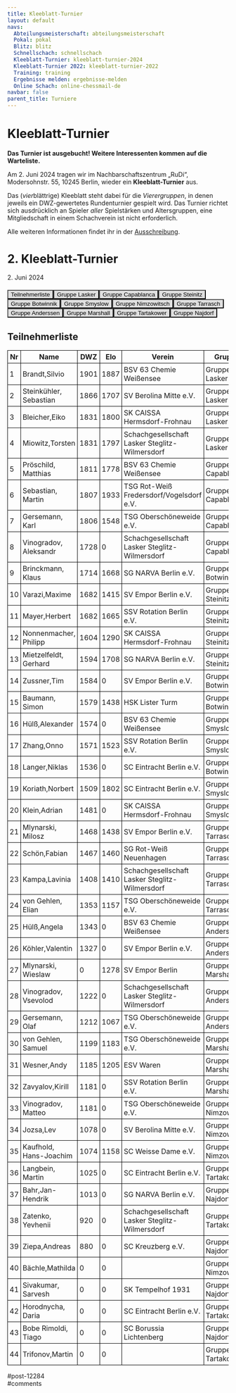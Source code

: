 ```yaml
---
title: Kleeblatt-Turnier 
layout: default
navs:
  Abteilungsmeisterschaft: abteilungsmeisterschaft
  Pokal: pokal
  Blitz: blitz
  Schnellschach: schnellschach
  Kleeblatt-Turnier: kleeblatt-turnier-2024
  Kleeblatt-Turnier 2022: kleeblatt-turnier-2022
  Training: training
  Ergebnisse melden: ergebnisse-melden
  Online Schach: online-chessmail-de
navbar: false
parent_title: Turniere
---
```

<div class="post-12284 page type-page status-publish hentry" id="post-12284">
<h1 class="entry-title">Kleeblatt-Turnier</h1>
<div class="entry-content">
<p><strong>Das Turnier ist ausgebucht! Weitere Interessenten kommen auf die Warteliste.</strong></p>
<p>Am 2. Juni 2024 tragen wir im Nachbarschaftszentrum „RuDi“, Modersohnstr. 55, 10245 Berlin, wieder ein <b>Kleeblatt-Turnier</b> aus. </p>
<p>Das (<i>vier</i>blättrige) Kleeblatt steht dabei für die <i>Vierergruppen</i>, in denen jeweils ein DWZ-gewertetes Rundenturnier gespielt wird. Das Turnier richtet sich ausdrücklich an Spieler <i>aller</i> Spielstärken und Altersgruppen, eine Mitgliedschaft in einem Schachverein ist nicht erforderlich.</p>
<p>Alle weiteren Informationen findet ihr in der <a href="https://www.narva-schach.de/wordpress/wp-content/uploads/2024/04/Kleeblatt-Turnier-2024.pdf">Ausschreibung</a>.</p>
<div class="grtTournament">
<style><!--.grtTournament div.grtTab.grtTabInactive {
    display:none;
}

.grtTournament div.grtTab.grtTabActive {
    display:block;
}

.grtTournament button.grtButtonInactive,
.grtTournament button.grtButtonInitial {
    padding-left:20px;
    padding-right:20px;
}

.grtTournament button.grtButtonActive,
.grtTournament button.grtButtonActive:disabled {
    font-weight:bold;
    padding-left:10px;
    padding-right:10px;
}
--></style>
<style><!--.grtTournament .grtNav {
    margin-bottom:20px;
    margin-top:20px;
}

.grtTournament h1 {
    font-size: 20pt;
    font-weight: bold;
}

.grtTournament h2 {
    font-size: 16pt;
    font-weight: bold;
}

.grtTournament h3 {
    font-size: 14pt;
    font-weight: bold;
}

.grtTournament table {
    border-collapse: collapse;
}

.grtTournament td,th {
    border: 1px solid #000000;
    padding:4px;
}

.grtTournament button.grtButtonInactive,
.grtTournament button.grtButtonInitial {
    background:#dfdfdf;
}

.grtTournament button.grtButtonActive,
.grtTournament button.grtButtonActive:disabled {
    background:#cfcfcf;
    color:#0000FF;
}
--></style>
<h1>2. Kleeblatt-Turnier</h1>
<p><span>2. Juni 2024</span></p>
<div class="grtNav"><button class="grtButtonInitial" id="grtButton_playerList" onclick="grt.activateTab('playerList');">Teilnehmerliste</button><button class="grtButtonInactive" id="grtButton_8a8167be-4718-4579-b3d9-c39a4608bbac" onclick="grt.activateTab('8a8167be-4718-4579-b3d9-c39a4608bbac');">Gruppe Lasker</button><button class="grtButtonInactive" id="grtButton_9c615bec-75bd-4b91-b43e-118e2c765c2d" onclick="grt.activateTab('9c615bec-75bd-4b91-b43e-118e2c765c2d');">Gruppe Capablanca</button><button class="grtButtonInactive" id="grtButton_1e481133-ee2d-4181-846a-ea51be170e9a" onclick="grt.activateTab('1e481133-ee2d-4181-846a-ea51be170e9a');">Gruppe Steinitz</button><button class="grtButtonInactive" id="grtButton_136519fb-cc56-4143-8f47-81aac29560fd" onclick="grt.activateTab('136519fb-cc56-4143-8f47-81aac29560fd');">Gruppe Botwinnik</button><button class="grtButtonInactive" id="grtButton_43250129-bef6-4e6a-9868-675222fbd1d1" onclick="grt.activateTab('43250129-bef6-4e6a-9868-675222fbd1d1');">Gruppe Smyslow</button><button class="grtButtonInactive" id="grtButton_0f380233-283f-4392-8403-c0c9c9fe609e" onclick="grt.activateTab('0f380233-283f-4392-8403-c0c9c9fe609e');">Gruppe Nimzowitsch</button><button class="grtButtonInactive" id="grtButton_c310364c-c849-45c7-b56e-3e9a7f8e7e82" onclick="grt.activateTab('c310364c-c849-45c7-b56e-3e9a7f8e7e82');">Gruppe Tarrasch</button><button class="grtButtonInactive" id="grtButton_a49b8035-d8ad-4a5b-8414-52380efc4d1b" onclick="grt.activateTab('a49b8035-d8ad-4a5b-8414-52380efc4d1b');">Gruppe Anderssen</button><button class="grtButtonInactive" id="grtButton_8a272a28-9efe-4d02-9c35-a12f15996a07" onclick="grt.activateTab('8a272a28-9efe-4d02-9c35-a12f15996a07');">Gruppe Marshall</button><button class="grtButtonInactive" id="grtButton_4b163a96-9b88-4070-8488-d0e6428672ed" onclick="grt.activateTab('4b163a96-9b88-4070-8488-d0e6428672ed');">Gruppe Tartakower</button><button class="grtButtonInactive" id="grtButton_4680053a-0c6e-4d49-bd45-669632275d7f" onclick="grt.activateTab('4680053a-0c6e-4d49-bd45-669632275d7f');">Gruppe Najdorf</button></div>
<div class="grtTab grtTabActive" id="grtTab_playerList">
<h2>Teilnehmerliste</h2>
<table class="grtTable grtPlayerList clean swiss">
<thead>
<tr>
<th data-type="numeric">Nr</th>
<th>Name</th>
<th data-type="numeric">DWZ</th>
<th data-type="numeric">Elo</th>
<th>Verein</th>
<th>Gruppe</th>
</tr>
</thead>
<tbody>
<tr>
<td>1</td>
<td>Brandt,​Silvio</td>
<td>1901</td>
<td>1887</td>
<td>BSV 63 Chemie Weißensee</td>
<td>Gruppe Lasker</td>
</tr>
<tr>
<td>2</td>
<td>Steinkühler,​Sebastian</td>
<td>1866</td>
<td>1707</td>
<td>SV Berolina Mitte e.V.</td>
<td>Gruppe Lasker</td>
</tr>
<tr>
<td>3</td>
<td>Bleicher,​Eiko</td>
<td>1831</td>
<td>1800</td>
<td>SK CAISSA Hermsdorf-Frohnau</td>
<td>Gruppe Lasker</td>
</tr>
<tr>
<td>4</td>
<td>Miowitz,​Torsten</td>
<td>1831</td>
<td>1797</td>
<td>Schachgesellschaft Lasker Steglitz-Wilmersdorf</td>
<td>Gruppe Lasker</td>
</tr>
<tr>
<td>5</td>
<td>Pröschild,​Matthias</td>
<td>1811</td>
<td>1778</td>
<td>BSV 63 Chemie Weißensee</td>
<td>Gruppe Capablanca</td>
</tr>
<tr>
<td>6</td>
<td>Sebastian,​Martin</td>
<td>1807</td>
<td>1933</td>
<td>TSG Rot-Weiß Fredersdorf/Vogelsdorf e.V.</td>
<td>Gruppe Capablanca</td>
</tr>
<tr>
<td>7</td>
<td>Gersemann,​Karl</td>
<td>1806</td>
<td>1548</td>
<td>TSG Oberschöneweide e.V.</td>
<td>Gruppe Capablanca</td>
</tr>
<tr>
<td>8</td>
<td>Vinogradov,​Aleksandr</td>
<td>1728</td>
<td>0</td>
<td>Schachgesellschaft Lasker Steglitz-Wilmersdorf</td>
<td>Gruppe Capablanca</td>
</tr>
<tr>
<td>9</td>
<td>Brinckmann,​Klaus</td>
<td>1714</td>
<td>1668</td>
<td>SG NARVA Berlin e.V.</td>
<td>Gruppe Botwinnik</td>
</tr>
<tr>
<td>10</td>
<td>Varazi,​Maxime</td>
<td>1682</td>
<td>1415</td>
<td>SV Empor Berlin e.V.</td>
<td>Gruppe Steinitz</td>
</tr>
<tr>
<td>11</td>
<td>Mayer,​Herbert</td>
<td>1682</td>
<td>1665</td>
<td>SSV Rotation Berlin e.V.</td>
<td>Gruppe Steinitz</td>
</tr>
<tr>
<td>12</td>
<td>Nonnenmacher,​Philipp</td>
<td>1604</td>
<td>1290</td>
<td>SK CAISSA Hermsdorf-Frohnau</td>
<td>Gruppe Steinitz</td>
</tr>
<tr>
<td>13</td>
<td>Mietzelfeldt,​Gerhard</td>
<td>1594</td>
<td>1708</td>
<td>SG NARVA Berlin e.V.</td>
<td>Gruppe Steinitz</td>
</tr>
<tr>
<td>14</td>
<td>Zussner,​Tim</td>
<td>1584</td>
<td>0</td>
<td>SV Empor Berlin e.V.</td>
<td>Gruppe Botwinnik</td>
</tr>
<tr>
<td>15</td>
<td>Baumann,​Simon</td>
<td>1579</td>
<td>1438</td>
<td>HSK Lister Turm</td>
<td>Gruppe Botwinnik</td>
</tr>
<tr>
<td>16</td>
<td>Hülß,​Alexander</td>
<td>1574</td>
<td>0</td>
<td>BSV 63 Chemie Weißensee</td>
<td>Gruppe Smyslow</td>
</tr>
<tr>
<td>17</td>
<td>Zhang,​Onno</td>
<td>1571</td>
<td>1523</td>
<td>SSV Rotation Berlin e.V.</td>
<td>Gruppe Smyslow</td>
</tr>
<tr>
<td>18</td>
<td>Langer,​Niklas</td>
<td>1536</td>
<td>0</td>
<td>SC Eintracht Berlin e.V.</td>
<td>Gruppe Botwinnik</td>
</tr>
<tr>
<td>19</td>
<td>Koriath,​Norbert</td>
<td>1509</td>
<td>1802</td>
<td>SC Eintracht Berlin e.V.</td>
<td>Gruppe Smyslow</td>
</tr>
<tr>
<td>20</td>
<td>Klein,​Adrian</td>
<td>1481</td>
<td>0</td>
<td>SK CAISSA Hermsdorf-Frohnau</td>
<td>Gruppe Smyslow</td>
</tr>
<tr>
<td>21</td>
<td>Mlynarski,​Milosz</td>
<td>1468</td>
<td>1438</td>
<td>SV Empor Berlin e.V.</td>
<td>Gruppe Tarrasch</td>
</tr>
<tr>
<td>22</td>
<td>Schön,​Fabian</td>
<td>1467</td>
<td>1460</td>
<td>SG Rot-Weiß Neuenhagen</td>
<td>Gruppe Tarrasch</td>
</tr>
<tr>
<td>23</td>
<td>Kampa,​Lavinia</td>
<td>1408</td>
<td>1410</td>
<td>Schachgesellschaft Lasker Steglitz-Wilmersdorf</td>
<td>Gruppe Tarrasch</td>
</tr>
<tr>
<td>24</td>
<td>von Gehlen,​Elian</td>
<td>1353</td>
<td>1157</td>
<td>TSG Oberschöneweide e.V.</td>
<td>Gruppe Tarrasch</td>
</tr>
<tr>
<td>25</td>
<td>Hülß,​Angela</td>
<td>1343</td>
<td>0</td>
<td>BSV 63 Chemie Weißensee</td>
<td>Gruppe Anderssen</td>
</tr>
<tr>
<td>26</td>
<td>Köhler,​Valentin</td>
<td>1327</td>
<td>0</td>
<td>SV Empor Berlin e.V.</td>
<td>Gruppe Anderssen</td>
</tr>
<tr>
<td>27</td>
<td>Mlynarski,​Wieslaw</td>
<td>0</td>
<td>1278</td>
<td>SV Empor Berlin</td>
<td>Gruppe Marshall</td>
</tr>
<tr>
<td>28</td>
<td>Vinogradov,​Vsevolod</td>
<td>1222</td>
<td>0</td>
<td>Schachgesellschaft Lasker Steglitz-Wilmersdorf</td>
<td>Gruppe Anderssen</td>
</tr>
<tr>
<td>29</td>
<td>Gersemann,​Olaf</td>
<td>1212</td>
<td>1067</td>
<td>TSG Oberschöneweide e.V.</td>
<td>Gruppe Anderssen</td>
</tr>
<tr>
<td>30</td>
<td>von Gehlen,​Samuel</td>
<td>1199</td>
<td>1183</td>
<td>TSG Oberschöneweide e.V.</td>
<td>Gruppe Marshall</td>
</tr>
<tr>
<td>31</td>
<td>Wesner,​Andy</td>
<td>1185</td>
<td>1205</td>
<td>ESV Waren</td>
<td>Gruppe Marshall</td>
</tr>
<tr>
<td>32</td>
<td>Zavyalov,​Kirill</td>
<td>1181</td>
<td>0</td>
<td>SSV Rotation Berlin e.V.</td>
<td>Gruppe Marshall</td>
</tr>
<tr>
<td>33</td>
<td>Vinogradov,​Matteo</td>
<td>1181</td>
<td>0</td>
<td>TSG Oberschöneweide e.V.</td>
<td>Gruppe Nimzowitsch</td>
</tr>
<tr>
<td>34</td>
<td>Jozsa,​Lev</td>
<td>1078</td>
<td>0</td>
<td>SV Berolina Mitte e.V.</td>
<td>Gruppe Nimzowitsch</td>
</tr>
<tr>
<td>35</td>
<td>Kaufhold,​Hans-Joachim</td>
<td>1074</td>
<td>1158</td>
<td>SC Weisse Dame e.V.</td>
<td>Gruppe Nimzowitsch</td>
</tr>
<tr>
<td>36</td>
<td>Langbein,​Martin</td>
<td>1025</td>
<td>0</td>
<td>SC Eintracht Berlin e.V.</td>
<td>Gruppe Tartakower</td>
</tr>
<tr>
<td>37</td>
<td>Bahr,​Jan-Hendrik</td>
<td>1013</td>
<td>0</td>
<td>SG NARVA Berlin e.V.</td>
<td>Gruppe Najdorf</td>
</tr>
<tr>
<td>38</td>
<td>Zatenko,​Yevhenii</td>
<td>920</td>
<td>0</td>
<td>Schachgesellschaft Lasker Steglitz-Wilmersdorf</td>
<td>Gruppe Tartakower</td>
</tr>
<tr>
<td>39</td>
<td>Ziepa,​Andreas</td>
<td>880</td>
<td>0</td>
<td>SC Kreuzberg e.V.</td>
<td>Gruppe Najdorf</td>
</tr>
<tr>
<td>40</td>
<td>Bächle,​Mathilda</td>
<td>0</td>
<td>0</td>
<td></td>
<td>Gruppe Nimzowitsch</td>
</tr>
<tr>
<td>41</td>
<td>Sivakumar,​Sarvesh</td>
<td>0</td>
<td>0</td>
<td>SK Tempelhof 1931</td>
<td>Gruppe Najdorf</td>
</tr>
<tr>
<td>42</td>
<td>Horodnycha,​Daria</td>
<td>0</td>
<td>0</td>
<td>SC Eintracht Berlin e.V.</td>
<td>Gruppe Tartakower</td>
</tr>
<tr>
<td>43</td>
<td>Bobe Rimoldi,​Tiago</td>
<td>0</td>
<td>0</td>
<td>SC Borussia Lichtenberg</td>
<td>Gruppe Najdorf</td>
</tr>
<tr>
<td>44</td>
<td>Trifonov,​Martin</td>
<td>0</td>
<td>0</td>
<td></td>
<td>Gruppe Tartakower</td>
</tr>
</tbody>
</table>
</div>
<div class="grtTab grtTabInactive" id="grtTab_8a8167be-4718-4579-b3d9-c39a4608bbac">
<h1>Gruppe Lasker</h1>
<h2>Rangliste</h2>
<table class="grtTable grtRanking clean swiss">
<thead>
<tr>
<th data-type="numeric">Platz</th>
<th>Name</th>
<th>Verein</th>
<th data-type="numeric">DWZ</th>
<th data-type="numeric">Elo</th>
<th data-type="numeric">Punkte</th>
<th data-type="numeric">SoBerg</th>
</tr>
</thead>
<tbody>
<tr>
<td>1</td>
<td>Bleicher,​Eiko</td>
<td>SK CAISSA Hermsdorf-Frohnau</td>
<td>1831</td>
<td>1800</td>
<td>0.0</td>
<td>0.0</td>
</tr>
<tr>
<td>1</td>
<td>Steinkühler,​Sebastian</td>
<td>SV Berolina Mitte e.V.</td>
<td>1866</td>
<td>1707</td>
<td>0.0</td>
<td>0.0</td>
</tr>
<tr>
<td>1</td>
<td>Brandt,​Silvio</td>
<td>BSV 63 Chemie Weißensee</td>
<td>1901</td>
<td>1887</td>
<td>0.0</td>
<td>0.0</td>
</tr>
<tr>
<td>1</td>
<td>Miowitz,​Torsten</td>
<td>Schachgesellschaft Lasker Steglitz-Wilmersdorf</td>
<td>1831</td>
<td>1797</td>
<td>0.0</td>
<td>0.0</td>
</tr>
</tbody>
</table>
<h2>Paarungen der Runde 1</h2>
<table class="grtTable grtPairing clean swiss">
<thead>
<tr>
<th>Brett</th>
<th>Weiß</th>
<th></th>
<th>Schwarz</th>
<th>Ergebnis</th>
</tr>
</thead>
<tbody>
<tr>
<td>1</td>
<td>Miowitz,Torsten</td>
<td> – </td>
<td>Bleicher,Eiko</td>
<td>?:?</td>
</tr>
<tr>
<td>2</td>
<td>Steinkühler,Sebastian</td>
<td> – </td>
<td>Brandt,Silvio</td>
<td>?:?</td>
</tr>
</tbody>
</table>
<h2>Paarungen der Runde 2</h2>
<table class="grtTable grtPairing clean swiss">
<thead>
<tr>
<th>Brett</th>
<th>Weiß</th>
<th></th>
<th>Schwarz</th>
<th>Ergebnis</th>
</tr>
</thead>
<tbody>
<tr>
<td>1</td>
<td>Brandt,Silvio</td>
<td> – </td>
<td>Miowitz,Torsten</td>
<td>?:?</td>
</tr>
<tr>
<td>2</td>
<td>Bleicher,Eiko</td>
<td> – </td>
<td>Steinkühler,Sebastian</td>
<td>?:?</td>
</tr>
</tbody>
</table>
<h2>Paarungen der Runde 3</h2>
<table class="grtTable grtPairing clean swiss">
<thead>
<tr>
<th>Brett</th>
<th>Weiß</th>
<th></th>
<th>Schwarz</th>
<th>Ergebnis</th>
</tr>
</thead>
<tbody>
<tr>
<td>1</td>
<td>Miowitz,Torsten</td>
<td> – </td>
<td>Steinkühler,Sebastian</td>
<td>?:?</td>
</tr>
<tr>
<td>2</td>
<td>Brandt,Silvio</td>
<td> – </td>
<td>Bleicher,Eiko</td>
<td>?:?</td>
</tr>
</tbody>
</table>
</div>
<div class="grtTab grtTabInactive" id="grtTab_9c615bec-75bd-4b91-b43e-118e2c765c2d">
<h1>Gruppe Capablanca</h1>
<h2>Rangliste</h2>
<table class="grtTable grtRanking clean swiss">
<thead>
<tr>
<th data-type="numeric">Platz</th>
<th>Name</th>
<th>Verein</th>
<th data-type="numeric">DWZ</th>
<th data-type="numeric">Elo</th>
<th data-type="numeric">Punkte</th>
<th data-type="numeric">SoBerg</th>
</tr>
</thead>
<tbody>
<tr>
<td>1</td>
<td>Sebastian,​Martin</td>
<td>TSG Rot-Weiß Fredersdorf/Vogelsdorf e.V.</td>
<td>1807</td>
<td>1933</td>
<td>0.0</td>
<td>0.0</td>
</tr>
<tr>
<td>1</td>
<td>Pröschild,​Matthias</td>
<td>BSV 63 Chemie Weißensee</td>
<td>1811</td>
<td>1778</td>
<td>0.0</td>
<td>0.0</td>
</tr>
<tr>
<td>1</td>
<td>Vinogradov,​Aleksandr</td>
<td>Schachgesellschaft Lasker Steglitz-Wilmersdorf</td>
<td>1728</td>
<td>0</td>
<td>0.0</td>
<td>0.0</td>
</tr>
<tr>
<td>1</td>
<td>Gersemann,​Karl</td>
<td>TSG Oberschöneweide e.V.</td>
<td>1806</td>
<td>1548</td>
<td>0.0</td>
<td>0.0</td>
</tr>
</tbody>
</table>
<h2>Paarungen der Runde 1</h2>
<table class="grtTable grtPairing clean swiss">
<thead>
<tr>
<th>Brett</th>
<th>Weiß</th>
<th></th>
<th>Schwarz</th>
<th>Ergebnis</th>
</tr>
</thead>
<tbody>
<tr>
<td>1</td>
<td>Gersemann,Karl</td>
<td> – </td>
<td>Sebastian,Martin</td>
<td>?:?</td>
</tr>
<tr>
<td>2</td>
<td>Pröschild,Matthias</td>
<td> – </td>
<td>Vinogradov,Aleksandr</td>
<td>?:?</td>
</tr>
</tbody>
</table>
<h2>Paarungen der Runde 2</h2>
<table class="grtTable grtPairing clean swiss">
<thead>
<tr>
<th>Brett</th>
<th>Weiß</th>
<th></th>
<th>Schwarz</th>
<th>Ergebnis</th>
</tr>
</thead>
<tbody>
<tr>
<td>1</td>
<td>Vinogradov,Aleksandr</td>
<td> – </td>
<td>Gersemann,Karl</td>
<td>?:?</td>
</tr>
<tr>
<td>2</td>
<td>Sebastian,Martin</td>
<td> – </td>
<td>Pröschild,Matthias</td>
<td>?:?</td>
</tr>
</tbody>
</table>
<h2>Paarungen der Runde 3</h2>
<table class="grtTable grtPairing clean swiss">
<thead>
<tr>
<th>Brett</th>
<th>Weiß</th>
<th></th>
<th>Schwarz</th>
<th>Ergebnis</th>
</tr>
</thead>
<tbody>
<tr>
<td>1</td>
<td>Gersemann,Karl</td>
<td> – </td>
<td>Pröschild,Matthias</td>
<td>?:?</td>
</tr>
<tr>
<td>2</td>
<td>Vinogradov,Aleksandr</td>
<td> – </td>
<td>Sebastian,Martin</td>
<td>?:?</td>
</tr>
</tbody>
</table>
</div>
<div class="grtTab grtTabInactive" id="grtTab_1e481133-ee2d-4181-846a-ea51be170e9a">
<h1>Gruppe Steinitz</h1>
<h2>Rangliste</h2>
<table class="grtTable grtRanking clean swiss">
<thead>
<tr>
<th data-type="numeric">Platz</th>
<th>Name</th>
<th>Verein</th>
<th data-type="numeric">DWZ</th>
<th data-type="numeric">Elo</th>
<th data-type="numeric">Punkte</th>
<th data-type="numeric">SoBerg</th>
</tr>
</thead>
<tbody>
<tr>
<td>1</td>
<td>Varazi,​Maxime</td>
<td>SV Empor Berlin e.V.</td>
<td>1682</td>
<td>1415</td>
<td>0.0</td>
<td>0.0</td>
</tr>
<tr>
<td>1</td>
<td>Mayer,​Herbert</td>
<td>SSV Rotation Berlin e.V.</td>
<td>1682</td>
<td>1665</td>
<td>0.0</td>
<td>0.0</td>
</tr>
<tr>
<td>1</td>
<td>Nonnenmacher,​Philipp</td>
<td>SK CAISSA Hermsdorf-Frohnau</td>
<td>1604</td>
<td>1290</td>
<td>0.0</td>
<td>0.0</td>
</tr>
<tr>
<td>1</td>
<td>Mietzelfeldt,​Gerhard</td>
<td>SG NARVA Berlin e.V.</td>
<td>1594</td>
<td>1708</td>
<td>0.0</td>
<td>0.0</td>
</tr>
</tbody>
</table>
<h2>Paarungen der Runde 1</h2>
<table class="grtTable grtPairing clean swiss">
<thead>
<tr>
<th>Brett</th>
<th>Weiß</th>
<th></th>
<th>Schwarz</th>
<th>Ergebnis</th>
</tr>
</thead>
<tbody>
<tr>
<td>1</td>
<td>Mietzelfeldt,Gerhard</td>
<td> – </td>
<td>Varazi,Maxime</td>
<td>?:?</td>
</tr>
<tr>
<td>2</td>
<td>Mayer,Herbert</td>
<td> – </td>
<td>Nonnenmacher,Philipp</td>
<td>?:?</td>
</tr>
</tbody>
</table>
<h2>Paarungen der Runde 2</h2>
<table class="grtTable grtPairing clean swiss">
<thead>
<tr>
<th>Brett</th>
<th>Weiß</th>
<th></th>
<th>Schwarz</th>
<th>Ergebnis</th>
</tr>
</thead>
<tbody>
<tr>
<td>1</td>
<td>Nonnenmacher,Philipp</td>
<td> – </td>
<td>Mietzelfeldt,Gerhard</td>
<td>?:?</td>
</tr>
<tr>
<td>2</td>
<td>Varazi,Maxime</td>
<td> – </td>
<td>Mayer,Herbert</td>
<td>?:?</td>
</tr>
</tbody>
</table>
<h2>Paarungen der Runde 3</h2>
<table class="grtTable grtPairing clean swiss">
<thead>
<tr>
<th>Brett</th>
<th>Weiß</th>
<th></th>
<th>Schwarz</th>
<th>Ergebnis</th>
</tr>
</thead>
<tbody>
<tr>
<td>1</td>
<td>Mietzelfeldt,Gerhard</td>
<td> – </td>
<td>Mayer,Herbert</td>
<td>?:?</td>
</tr>
<tr>
<td>2</td>
<td>Nonnenmacher,Philipp</td>
<td> – </td>
<td>Varazi,Maxime</td>
<td>?:?</td>
</tr>
</tbody>
</table>
</div>
<div class="grtTab grtTabInactive" id="grtTab_136519fb-cc56-4143-8f47-81aac29560fd">
<h1>Gruppe Botwinnik</h1>
<h2>Rangliste</h2>
<table class="grtTable grtRanking clean swiss">
<thead>
<tr>
<th data-type="numeric">Platz</th>
<th>Name</th>
<th>Verein</th>
<th data-type="numeric">DWZ</th>
<th data-type="numeric">Elo</th>
<th data-type="numeric">Punkte</th>
<th data-type="numeric">SoBerg</th>
</tr>
</thead>
<tbody>
<tr>
<td>1</td>
<td>Langer,​Niklas</td>
<td>SC Eintracht Berlin e.V.</td>
<td>1536</td>
<td>0</td>
<td>0.0</td>
<td>0.0</td>
</tr>
<tr>
<td>1</td>
<td>Brinckmann,​Klaus</td>
<td>SG NARVA Berlin e.V.</td>
<td>1714</td>
<td>1668</td>
<td>0.0</td>
<td>0.0</td>
</tr>
<tr>
<td>1</td>
<td>Zussner,​Tim</td>
<td>SV Empor Berlin e.V.</td>
<td>1584</td>
<td>0</td>
<td>0.0</td>
<td>0.0</td>
</tr>
<tr>
<td>1</td>
<td>Baumann,​Simon</td>
<td>HSK Lister Turm</td>
<td>1579</td>
<td>1438</td>
<td>0.0</td>
<td>0.0</td>
</tr>
</tbody>
</table>
<h2>Paarungen der Runde 1</h2>
<table class="grtTable grtPairing clean swiss">
<thead>
<tr>
<th>Brett</th>
<th>Weiß</th>
<th></th>
<th>Schwarz</th>
<th>Ergebnis</th>
</tr>
</thead>
<tbody>
<tr>
<td>1</td>
<td>Baumann,Simon</td>
<td> – </td>
<td>Langer,Niklas</td>
<td>?:?</td>
</tr>
<tr>
<td>2</td>
<td>Brinckmann,Klaus</td>
<td> – </td>
<td>Zussner,Tim</td>
<td>?:?</td>
</tr>
</tbody>
</table>
<h2>Paarungen der Runde 2</h2>
<table class="grtTable grtPairing clean swiss">
<thead>
<tr>
<th>Brett</th>
<th>Weiß</th>
<th></th>
<th>Schwarz</th>
<th>Ergebnis</th>
</tr>
</thead>
<tbody>
<tr>
<td>1</td>
<td>Zussner,Tim</td>
<td> – </td>
<td>Baumann,Simon</td>
<td>?:?</td>
</tr>
<tr>
<td>2</td>
<td>Langer,Niklas</td>
<td> – </td>
<td>Brinckmann,Klaus</td>
<td>?:?</td>
</tr>
</tbody>
</table>
<h2>Paarungen der Runde 3</h2>
<table class="grtTable grtPairing clean swiss">
<thead>
<tr>
<th>Brett</th>
<th>Weiß</th>
<th></th>
<th>Schwarz</th>
<th>Ergebnis</th>
</tr>
</thead>
<tbody>
<tr>
<td>1</td>
<td>Baumann,Simon</td>
<td> – </td>
<td>Brinckmann,Klaus</td>
<td>?:?</td>
</tr>
<tr>
<td>2</td>
<td>Zussner,Tim</td>
<td> – </td>
<td>Langer,Niklas</td>
<td>?:?</td>
</tr>
</tbody>
</table>
</div>
<div class="grtTab grtTabInactive" id="grtTab_43250129-bef6-4e6a-9868-675222fbd1d1">
<h1>Gruppe Smyslow</h1>
<h2>Rangliste</h2>
<table class="grtTable grtRanking clean swiss">
<thead>
<tr>
<th data-type="numeric">Platz</th>
<th>Name</th>
<th>Verein</th>
<th data-type="numeric">DWZ</th>
<th data-type="numeric">Elo</th>
<th data-type="numeric">Punkte</th>
<th data-type="numeric">SoBerg</th>
</tr>
</thead>
<tbody>
<tr>
<td>1</td>
<td>Hülß,​Alexander</td>
<td>BSV 63 Chemie Weißensee</td>
<td>1574</td>
<td>0</td>
<td>0.0</td>
<td>0.0</td>
</tr>
<tr>
<td>1</td>
<td>Klein,​Adrian</td>
<td>SK CAISSA Hermsdorf-Frohnau</td>
<td>1481</td>
<td>0</td>
<td>0.0</td>
<td>0.0</td>
</tr>
<tr>
<td>1</td>
<td>Koriath,​Norbert</td>
<td>SC Eintracht Berlin e.V.</td>
<td>1509</td>
<td>1802</td>
<td>0.0</td>
<td>0.0</td>
</tr>
<tr>
<td>1</td>
<td>Zhang,​Onno</td>
<td>SSV Rotation Berlin e.V.</td>
<td>1571</td>
<td>1523</td>
<td>0.0</td>
<td>0.0</td>
</tr>
</tbody>
</table>
<h2>Paarungen der Runde 1</h2>
<table class="grtTable grtPairing clean swiss">
<thead>
<tr>
<th>Brett</th>
<th>Weiß</th>
<th></th>
<th>Schwarz</th>
<th>Ergebnis</th>
</tr>
</thead>
<tbody>
<tr>
<td>1</td>
<td>Zhang,Onno</td>
<td> – </td>
<td>Hülß,Alexander</td>
<td>?:?</td>
</tr>
<tr>
<td>2</td>
<td>Klein,Adrian</td>
<td> – </td>
<td>Koriath,Norbert</td>
<td>?:?</td>
</tr>
</tbody>
</table>
<h2>Paarungen der Runde 2</h2>
<table class="grtTable grtPairing clean swiss">
<thead>
<tr>
<th>Brett</th>
<th>Weiß</th>
<th></th>
<th>Schwarz</th>
<th>Ergebnis</th>
</tr>
</thead>
<tbody>
<tr>
<td>1</td>
<td>Koriath,Norbert</td>
<td> – </td>
<td>Zhang,Onno</td>
<td>?:?</td>
</tr>
<tr>
<td>2</td>
<td>Hülß,Alexander</td>
<td> – </td>
<td>Klein,Adrian</td>
<td>?:?</td>
</tr>
</tbody>
</table>
<h2>Paarungen der Runde 3</h2>
<table class="grtTable grtPairing clean swiss">
<thead>
<tr>
<th>Brett</th>
<th>Weiß</th>
<th></th>
<th>Schwarz</th>
<th>Ergebnis</th>
</tr>
</thead>
<tbody>
<tr>
<td>1</td>
<td>Zhang,Onno</td>
<td> – </td>
<td>Klein,Adrian</td>
<td>?:?</td>
</tr>
<tr>
<td>2</td>
<td>Koriath,Norbert</td>
<td> – </td>
<td>Hülß,Alexander</td>
<td>?:?</td>
</tr>
</tbody>
</table>
</div>
<div class="grtTab grtTabInactive" id="grtTab_0f380233-283f-4392-8403-c0c9c9fe609e">
<h1>Gruppe Nimzowitsch</h1>
<h2>Rangliste</h2>
<table class="grtTable grtRanking clean swiss">
<thead>
<tr>
<th data-type="numeric">Platz</th>
<th>Name</th>
<th>Verein</th>
<th data-type="numeric">DWZ</th>
<th data-type="numeric">Elo</th>
<th data-type="numeric">Punkte</th>
<th data-type="numeric">SoBerg</th>
</tr>
</thead>
<tbody>
<tr>
<td>1</td>
<td>Kaufhold,​Hans-Joachim</td>
<td>SC Weisse Dame e.V.</td>
<td>1074</td>
<td>1158</td>
<td>0.0</td>
<td>0.0</td>
</tr>
<tr>
<td>1</td>
<td>Bächle,​Mathilda</td>
<td></td>
<td>0</td>
<td>0</td>
<td>0.0</td>
<td>0.0</td>
</tr>
<tr>
<td>1</td>
<td>Vinogradov,​Matteo</td>
<td>TSG Oberschöneweide e.V.</td>
<td>1181</td>
<td>0</td>
<td>0.0</td>
<td>0.0</td>
</tr>
<tr>
<td>1</td>
<td>Jozsa,​Lev</td>
<td>SV Berolina Mitte e.V.</td>
<td>1078</td>
<td>0</td>
<td>0.0</td>
<td>0.0</td>
</tr>
</tbody>
</table>
<h2>Paarungen der Runde 1</h2>
<table class="grtTable grtPairing clean swiss">
<thead>
<tr>
<th>Brett</th>
<th>Weiß</th>
<th></th>
<th>Schwarz</th>
<th>Ergebnis</th>
</tr>
</thead>
<tbody>
<tr>
<td>1</td>
<td>Jozsa,Lev</td>
<td> – </td>
<td>Kaufhold,Hans-Joachim</td>
<td>?:?</td>
</tr>
<tr>
<td>2</td>
<td>Bächle,Mathilda</td>
<td> – </td>
<td>Vinogradov,Matteo</td>
<td>?:?</td>
</tr>
</tbody>
</table>
<h2>Paarungen der Runde 2</h2>
<table class="grtTable grtPairing clean swiss">
<thead>
<tr>
<th>Brett</th>
<th>Weiß</th>
<th></th>
<th>Schwarz</th>
<th>Ergebnis</th>
</tr>
</thead>
<tbody>
<tr>
<td>1</td>
<td>Vinogradov,Matteo</td>
<td> – </td>
<td>Jozsa,Lev</td>
<td>?:?</td>
</tr>
<tr>
<td>2</td>
<td>Kaufhold,Hans-Joachim</td>
<td> – </td>
<td>Bächle,Mathilda</td>
<td>?:?</td>
</tr>
</tbody>
</table>
<h2>Paarungen der Runde 3</h2>
<table class="grtTable grtPairing clean swiss">
<thead>
<tr>
<th>Brett</th>
<th>Weiß</th>
<th></th>
<th>Schwarz</th>
<th>Ergebnis</th>
</tr>
</thead>
<tbody>
<tr>
<td>1</td>
<td>Jozsa,Lev</td>
<td> – </td>
<td>Bächle,Mathilda</td>
<td>?:?</td>
</tr>
<tr>
<td>2</td>
<td>Vinogradov,Matteo</td>
<td> – </td>
<td>Kaufhold,Hans-Joachim</td>
<td>?:?</td>
</tr>
</tbody>
</table>
</div>
<div class="grtTab grtTabInactive" id="grtTab_c310364c-c849-45c7-b56e-3e9a7f8e7e82">
<h1>Gruppe Tarrasch</h1>
<h2>Rangliste</h2>
<table class="grtTable grtRanking clean swiss">
<thead>
<tr>
<th data-type="numeric">Platz</th>
<th>Name</th>
<th>Verein</th>
<th data-type="numeric">DWZ</th>
<th data-type="numeric">Elo</th>
<th data-type="numeric">Punkte</th>
<th data-type="numeric">SoBerg</th>
</tr>
</thead>
<tbody>
<tr>
<td>1</td>
<td>Mlynarski,​Milosz</td>
<td>SV Empor Berlin e.V.</td>
<td>1468</td>
<td>1438</td>
<td>0.0</td>
<td>0.0</td>
</tr>
<tr>
<td>1</td>
<td>Kampa,​Lavinia</td>
<td>Schachgesellschaft Lasker Steglitz-Wilmersdorf</td>
<td>1408</td>
<td>1410</td>
<td>0.0</td>
<td>0.0</td>
</tr>
<tr>
<td>1</td>
<td>von Gehlen,​Elian</td>
<td>TSG Oberschöneweide e.V.</td>
<td>1353</td>
<td>1157</td>
<td>0.0</td>
<td>0.0</td>
</tr>
<tr>
<td>1</td>
<td>Schön,​Fabian</td>
<td>SG Rot-Weiß Neuenhagen</td>
<td>1467</td>
<td>1460</td>
<td>0.0</td>
<td>0.0</td>
</tr>
</tbody>
</table>
<h2>Paarungen der Runde 1</h2>
<table class="grtTable grtPairing clean swiss">
<thead>
<tr>
<th>Brett</th>
<th>Weiß</th>
<th></th>
<th>Schwarz</th>
<th>Ergebnis</th>
</tr>
</thead>
<tbody>
<tr>
<td>1</td>
<td>Schön,Fabian</td>
<td> – </td>
<td>Mlynarski,Milosz</td>
<td>?:?</td>
</tr>
<tr>
<td>2</td>
<td>Kampa,Lavinia</td>
<td> – </td>
<td>von Gehlen,Elian</td>
<td>?:?</td>
</tr>
</tbody>
</table>
<h2>Paarungen der Runde 2</h2>
<table class="grtTable grtPairing clean swiss">
<thead>
<tr>
<th>Brett</th>
<th>Weiß</th>
<th></th>
<th>Schwarz</th>
<th>Ergebnis</th>
</tr>
</thead>
<tbody>
<tr>
<td>1</td>
<td>von Gehlen,Elian</td>
<td> – </td>
<td>Schön,Fabian</td>
<td>?:?</td>
</tr>
<tr>
<td>2</td>
<td>Mlynarski,Milosz</td>
<td> – </td>
<td>Kampa,Lavinia</td>
<td>?:?</td>
</tr>
</tbody>
</table>
<h2>Paarungen der Runde 3</h2>
<table class="grtTable grtPairing clean swiss">
<thead>
<tr>
<th>Brett</th>
<th>Weiß</th>
<th></th>
<th>Schwarz</th>
<th>Ergebnis</th>
</tr>
</thead>
<tbody>
<tr>
<td>1</td>
<td>Schön,Fabian</td>
<td> – </td>
<td>Kampa,Lavinia</td>
<td>?:?</td>
</tr>
<tr>
<td>2</td>
<td>von Gehlen,Elian</td>
<td> – </td>
<td>Mlynarski,Milosz</td>
<td>?:?</td>
</tr>
</tbody>
</table>
</div>
<div class="grtTab grtTabInactive" id="grtTab_a49b8035-d8ad-4a5b-8414-52380efc4d1b">
<h1>Gruppe Anderssen</h1>
<h2>Rangliste</h2>
<table class="grtTable grtRanking clean swiss">
<thead>
<tr>
<th data-type="numeric">Platz</th>
<th>Name</th>
<th>Verein</th>
<th data-type="numeric">DWZ</th>
<th data-type="numeric">Elo</th>
<th data-type="numeric">Punkte</th>
<th data-type="numeric">SoBerg</th>
</tr>
</thead>
<tbody>
<tr>
<td>1</td>
<td>Gersemann,​Olaf</td>
<td>TSG Oberschöneweide e.V.</td>
<td>1212</td>
<td>1067</td>
<td>0.0</td>
<td>0.0</td>
</tr>
<tr>
<td>1</td>
<td>Köhler,​Valentin</td>
<td>SV Empor Berlin e.V.</td>
<td>1327</td>
<td>0</td>
<td>0.0</td>
<td>0.0</td>
</tr>
<tr>
<td>1</td>
<td>Hülß,​Angela</td>
<td>BSV 63 Chemie Weißensee</td>
<td>1343</td>
<td>0</td>
<td>0.0</td>
<td>0.0</td>
</tr>
<tr>
<td>1</td>
<td>Vinogradov,​Vsevolod</td>
<td>Schachgesellschaft Lasker Steglitz-Wilmersdorf</td>
<td>1222</td>
<td>0</td>
<td>0.0</td>
<td>0.0</td>
</tr>
</tbody>
</table>
<h2>Paarungen der Runde 1</h2>
<table class="grtTable grtPairing clean swiss">
<thead>
<tr>
<th>Brett</th>
<th>Weiß</th>
<th></th>
<th>Schwarz</th>
<th>Ergebnis</th>
</tr>
</thead>
<tbody>
<tr>
<td>1</td>
<td>Vinogradov,Vsevolod</td>
<td> – </td>
<td>Gersemann,Olaf</td>
<td>?:?</td>
</tr>
<tr>
<td>2</td>
<td>Köhler,Valentin</td>
<td> – </td>
<td>Hülß,Angela</td>
<td>?:?</td>
</tr>
</tbody>
</table>
<h2>Paarungen der Runde 2</h2>
<table class="grtTable grtPairing clean swiss">
<thead>
<tr>
<th>Brett</th>
<th>Weiß</th>
<th></th>
<th>Schwarz</th>
<th>Ergebnis</th>
</tr>
</thead>
<tbody>
<tr>
<td>1</td>
<td>Hülß,Angela</td>
<td> – </td>
<td>Vinogradov,Vsevolod</td>
<td>?:?</td>
</tr>
<tr>
<td>2</td>
<td>Gersemann,Olaf</td>
<td> – </td>
<td>Köhler,Valentin</td>
<td>?:?</td>
</tr>
</tbody>
</table>
<h2>Paarungen der Runde 3</h2>
<table class="grtTable grtPairing clean swiss">
<thead>
<tr>
<th>Brett</th>
<th>Weiß</th>
<th></th>
<th>Schwarz</th>
<th>Ergebnis</th>
</tr>
</thead>
<tbody>
<tr>
<td>1</td>
<td>Vinogradov,Vsevolod</td>
<td> – </td>
<td>Köhler,Valentin</td>
<td>?:?</td>
</tr>
<tr>
<td>2</td>
<td>Hülß,Angela</td>
<td> – </td>
<td>Gersemann,Olaf</td>
<td>?:?</td>
</tr>
</tbody>
</table>
</div>
<div class="grtTab grtTabInactive" id="grtTab_8a272a28-9efe-4d02-9c35-a12f15996a07">
<h1>Gruppe Marshall</h1>
<h2>Rangliste</h2>
<table class="grtTable grtRanking clean swiss">
<thead>
<tr>
<th data-type="numeric">Platz</th>
<th>Name</th>
<th>Verein</th>
<th data-type="numeric">DWZ</th>
<th data-type="numeric">Elo</th>
<th data-type="numeric">Punkte</th>
<th data-type="numeric">SoBerg</th>
</tr>
</thead>
<tbody>
<tr>
<td>1</td>
<td>von Gehlen,​Samuel</td>
<td>TSG Oberschöneweide e.V.</td>
<td>1199</td>
<td>1183</td>
<td>0.0</td>
<td>0.0</td>
</tr>
<tr>
<td>1</td>
<td>Zavyalov,​Kirill</td>
<td>SSV Rotation Berlin e.V.</td>
<td>1181</td>
<td>0</td>
<td>0.0</td>
<td>0.0</td>
</tr>
<tr>
<td>1</td>
<td>Wesner,​Andy</td>
<td>ESV Waren</td>
<td>1185</td>
<td>1205</td>
<td>0.0</td>
<td>0.0</td>
</tr>
<tr>
<td>1</td>
<td>Mlynarski,​Wieslaw</td>
<td>SV Empor Berlin</td>
<td>0</td>
<td>1278</td>
<td>0.0</td>
<td>0.0</td>
</tr>
</tbody>
</table>
<h2>Paarungen der Runde 1</h2>
<table class="grtTable grtPairing clean swiss">
<thead>
<tr>
<th>Brett</th>
<th>Weiß</th>
<th></th>
<th>Schwarz</th>
<th>Ergebnis</th>
</tr>
</thead>
<tbody>
<tr>
<td>1</td>
<td>Mlynarski,Wieslaw</td>
<td> – </td>
<td>von Gehlen,Samuel</td>
<td>?:?</td>
</tr>
<tr>
<td>2</td>
<td>Zavyalov,Kirill</td>
<td> – </td>
<td>Wesner,Andy</td>
<td>?:?</td>
</tr>
</tbody>
</table>
<h2>Paarungen der Runde 2</h2>
<table class="grtTable grtPairing clean swiss">
<thead>
<tr>
<th>Brett</th>
<th>Weiß</th>
<th></th>
<th>Schwarz</th>
<th>Ergebnis</th>
</tr>
</thead>
<tbody>
<tr>
<td>1</td>
<td>Wesner,Andy</td>
<td> – </td>
<td>Mlynarski,Wieslaw</td>
<td>?:?</td>
</tr>
<tr>
<td>2</td>
<td>von Gehlen,Samuel</td>
<td> – </td>
<td>Zavyalov,Kirill</td>
<td>?:?</td>
</tr>
</tbody>
</table>
<h2>Paarungen der Runde 3</h2>
<table class="grtTable grtPairing clean swiss">
<thead>
<tr>
<th>Brett</th>
<th>Weiß</th>
<th></th>
<th>Schwarz</th>
<th>Ergebnis</th>
</tr>
</thead>
<tbody>
<tr>
<td>1</td>
<td>Mlynarski,Wieslaw</td>
<td> – </td>
<td>Zavyalov,Kirill</td>
<td>?:?</td>
</tr>
<tr>
<td>2</td>
<td>Wesner,Andy</td>
<td> – </td>
<td>von Gehlen,Samuel</td>
<td>?:?</td>
</tr>
</tbody>
</table>
</div>
<div class="grtTab grtTabInactive" id="grtTab_4b163a96-9b88-4070-8488-d0e6428672ed">
<h1>Gruppe Tartakower</h1>
<h2>Rangliste</h2>
<table class="grtTable grtRanking clean swiss">
<thead>
<tr>
<th data-type="numeric">Platz</th>
<th>Name</th>
<th>Verein</th>
<th data-type="numeric">DWZ</th>
<th data-type="numeric">Elo</th>
<th data-type="numeric">Punkte</th>
<th data-type="numeric">SoBerg</th>
</tr>
</thead>
<tbody>
<tr>
<td>1</td>
<td>Trifonov,​Martin</td>
<td></td>
<td>0</td>
<td>0</td>
<td>0.0</td>
<td>0.0</td>
</tr>
<tr>
<td>1</td>
<td>Zatenko,​Yevhenii</td>
<td>Schachgesellschaft Lasker Steglitz-Wilmersdorf</td>
<td>920</td>
<td>0</td>
<td>0.0</td>
<td>0.0</td>
</tr>
<tr>
<td>1</td>
<td>Langbein,​Martin</td>
<td>SC Eintracht Berlin e.V.</td>
<td>1025</td>
<td>0</td>
<td>0.0</td>
<td>0.0</td>
</tr>
<tr>
<td>1</td>
<td>Horodnycha,​Daria</td>
<td>SC Eintracht Berlin e.V.</td>
<td>0</td>
<td>0</td>
<td>0.0</td>
<td>0.0</td>
</tr>
</tbody>
</table>
<h2>Paarungen der Runde 1</h2>
<table class="grtTable grtPairing clean swiss">
<thead>
<tr>
<th>Brett</th>
<th>Weiß</th>
<th></th>
<th>Schwarz</th>
<th>Ergebnis</th>
</tr>
</thead>
<tbody>
<tr>
<td>1</td>
<td>Horodnycha,Daria</td>
<td> – </td>
<td>Trifonov,Martin</td>
<td>?:?</td>
</tr>
<tr>
<td>2</td>
<td>Zatenko,Yevhenii</td>
<td> – </td>
<td>Langbein,Martin</td>
<td>?:?</td>
</tr>
</tbody>
</table>
<h2>Paarungen der Runde 2</h2>
<table class="grtTable grtPairing clean swiss">
<thead>
<tr>
<th>Brett</th>
<th>Weiß</th>
<th></th>
<th>Schwarz</th>
<th>Ergebnis</th>
</tr>
</thead>
<tbody>
<tr>
<td>1</td>
<td>Langbein,Martin</td>
<td> – </td>
<td>Horodnycha,Daria</td>
<td>?:?</td>
</tr>
<tr>
<td>2</td>
<td>Trifonov,Martin</td>
<td> – </td>
<td>Zatenko,Yevhenii</td>
<td>?:?</td>
</tr>
</tbody>
</table>
<h2>Paarungen der Runde 3</h2>
<table class="grtTable grtPairing clean swiss">
<thead>
<tr>
<th>Brett</th>
<th>Weiß</th>
<th></th>
<th>Schwarz</th>
<th>Ergebnis</th>
</tr>
</thead>
<tbody>
<tr>
<td>1</td>
<td>Horodnycha,Daria</td>
<td> – </td>
<td>Zatenko,Yevhenii</td>
<td>?:?</td>
</tr>
<tr>
<td>2</td>
<td>Langbein,Martin</td>
<td> – </td>
<td>Trifonov,Martin</td>
<td>?:?</td>
</tr>
</tbody>
</table>
</div>
<div class="grtTab grtTabInactive" id="grtTab_4680053a-0c6e-4d49-bd45-669632275d7f">
<h1>Gruppe Najdorf</h1>
<h2>Rangliste</h2>
<table class="grtTable grtRanking clean swiss">
<thead>
<tr>
<th data-type="numeric">Platz</th>
<th>Name</th>
<th>Verein</th>
<th data-type="numeric">DWZ</th>
<th data-type="numeric">Elo</th>
<th data-type="numeric">Punkte</th>
<th data-type="numeric">SoBerg</th>
</tr>
</thead>
<tbody>
<tr>
<td>1</td>
<td>Ziepa,​Andreas</td>
<td>SC Kreuzberg e.V.</td>
<td>880</td>
<td>0</td>
<td>0.0</td>
<td>0.0</td>
</tr>
<tr>
<td>1</td>
<td>Sivakumar,​Sarvesh</td>
<td>SK Tempelhof 1931</td>
<td>0</td>
<td>0</td>
<td>0.0</td>
<td>0.0</td>
</tr>
<tr>
<td>1</td>
<td>Bobe Rimoldi,​Tiago</td>
<td>SC Borussia Lichtenberg</td>
<td>0</td>
<td>0</td>
<td>0.0</td>
<td>0.0</td>
</tr>
<tr>
<td>1</td>
<td>Bahr,​Jan-Hendrik</td>
<td>SG NARVA Berlin e.V.</td>
<td>1013</td>
<td>0</td>
<td>0.0</td>
<td>0.0</td>
</tr>
</tbody>
</table>
<h2>Paarungen der Runde 1</h2>
<table class="grtTable grtPairing clean swiss">
<thead>
<tr>
<th>Brett</th>
<th>Weiß</th>
<th></th>
<th>Schwarz</th>
<th>Ergebnis</th>
</tr>
</thead>
<tbody>
<tr>
<td>1</td>
<td>Bahr,Jan-Hendrik</td>
<td> – </td>
<td>Ziepa,Andreas</td>
<td>?:?</td>
</tr>
<tr>
<td>2</td>
<td>Sivakumar,Sarvesh</td>
<td> – </td>
<td>Bobe Rimoldi,Tiago</td>
<td>?:?</td>
</tr>
</tbody>
</table>
<h2>Paarungen der Runde 2</h2>
<table class="grtTable grtPairing clean swiss">
<thead>
<tr>
<th>Brett</th>
<th>Weiß</th>
<th></th>
<th>Schwarz</th>
<th>Ergebnis</th>
</tr>
</thead>
<tbody>
<tr>
<td>1</td>
<td>Bobe Rimoldi,Tiago</td>
<td> – </td>
<td>Bahr,Jan-Hendrik</td>
<td>?:?</td>
</tr>
<tr>
<td>2</td>
<td>Ziepa,Andreas</td>
<td> – </td>
<td>Sivakumar,Sarvesh</td>
<td>?:?</td>
</tr>
</tbody>
</table>
<h2>Paarungen der Runde 3</h2>
<table class="grtTable grtPairing clean swiss">
<thead>
<tr>
<th>Brett</th>
<th>Weiß</th>
<th></th>
<th>Schwarz</th>
<th>Ergebnis</th>
</tr>
</thead>
<tbody>
<tr>
<td>1</td>
<td>Bahr,Jan-Hendrik</td>
<td> – </td>
<td>Sivakumar,Sarvesh</td>
<td>?:?</td>
</tr>
<tr>
<td>2</td>
<td>Bobe Rimoldi,Tiago</td>
<td> – </td>
<td>Ziepa,Andreas</td>
<td>?:?</td>
</tr>
</tbody>
</table>
</div>
<p><script>//<!--
try {
    grt = grt;
}
catch (e) {
    grt = {};
}

grt.activateTab = function(id) {
    let button = document.getElementById("grtButton_" + id);
    let tab = document.getElementById("grtTab_" + id);
    let previousButton = document.getElementsByClassName("grtButtonActive")[0];
    let previousTab = document.getElementsByClassName("grtTabActive")[0];

    previousButton.disabled=false;
    previousButton.classList.replace("grtButtonActive","grtButtonInactive");

    button.style.width=button.getBoundingClientRect().width;
    button.style.paddingLeft="auto";
    button.style.paddingRight="auto";
    button.disabled=true;
    button.classList.replace("grtButtonInactive", "grtButtonActive");

    previousTab.classList.replace("grtTabActive","grtTabInactive");
    tab.classList.replace("grtTabInactive","grtTabActive");

};

(function(){
    let button = document.getElementsByClassName("grtButtonInitial")[0];
    button.style.width=button.getBoundingClientRect().width;
    button.style.paddingLeft="auto";
    button.style.paddingRight="auto";
    button.disabled=true;
    button.classList.replace("grtButtonInitial", "grtButtonActive");
})();
//-->
</script></p></div>
</div><!-- .entry-content -->
</div> #post-12284 
<div id="comments">
</div> #comments 
